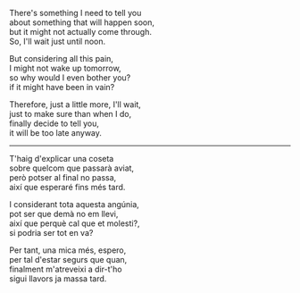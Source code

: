 There's something I need to tell you  
about something that will happen soon,  
but it might not actually come through.  
So, I'll wait just until noon.  
  
But considering all this pain,  
I might not wake up tomorrow,  
so why would I even bother you?  
if it might have been in vain?  
  
Therefore, just a little more, I'll wait,  
just to make sure than when I do,  
finally decide to tell you,  
it will be too late anyway.  
  
---  
  
T'haig d'explicar una coseta  
sobre quelcom que passarà aviat,  
però potser al final no passa,  
així que esperaré fins més tard.  
  
I considerant tota aquesta angúnia,  
pot ser que demà no em llevi,  
així que perquè cal que et molesti?,  
si podria ser tot en va?  
  
Per tant, una mica més, espero,  
per tal d'estar segurs que quan,  
finalment m'atreveixi a dir-t'ho  
sigui llavors ja massa tard.  
  
  
  